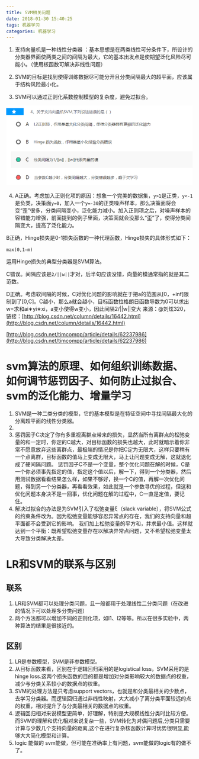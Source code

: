 ```yaml
---
title: SVM相关问题
date: 2018-01-30 15:40:25
tags: 机器学习
categories: 机器学习
---
```


1. 支持向量机是一种线性分类器 ：基本思想是在两类线性可分条件下，所设计的分类器界面使两类之间的间隔为最大，它的基本出发点是使期望泛化风险尽可能小。（使用核函数可解决非线性问题）

2. SVM的目标是找到使得训练数据尽可能分开且分类间隔最大的超平面，应该属于结构风险最小化。
3. SVM可以通过正则化系数控制模型的复杂度，避免过拟合。

![](/images/SVM相关问题.png)

4. A正确。考虑加入正则化项的原因：想象一个完美的数据集，`y>1`是正类，`y<-1`是负类，决策面`y=0`，加入一个`y=-30`的正类噪声样本，那么决策面将会变“歪”很多，分类间隔变小，泛化能力减小。加入正则项之后，对噪声样本的容错能力增强，前面提到的例子里面，决策面就会没那么“歪”了，使得分类间隔变大，提高了泛化能力。

B正确，Hinge损失是0-1损失函数的一种代理函数，Hinge损失的具体形式如下：
````
max(0,1−m)
````
运用Hinge损失的典型分类器是SVM算法。

C错误。间隔应该是`2/||w||`才对，后半句应该没错，向量的模通常指的就是其二范数。

D正确。考虑软间隔的时候，C对优化问题的影响就在于把a的范围从[0，+inf]限制到了[0,C]。C越小，那么a就会越小，目标函数拉格朗日函数导数为0可以求出w=求和ai∗yi∗xi，a变小使得w变小，因此间隔2/||w||变大
来源：@刘炫320，链接：[http://blog.csdn.net/column/details/16442.html](http://blog.csdn.net/column/details/16442.html)

[http://blog.csdn.net/timcompp/article/details/62237986](http://blog.csdn.net/timcompp/article/details/62237986)
# svm算法的原理、如何组织训练数据、如何调节惩罚因子、如何防止过拟合、svm的泛化能力、增量学习 

1. SVM是一种二类分类的模型，它的基本模型是在特征空间中寻找间隔最大化的分离超平面的线性分类器。 
2.  
3. 惩罚因子C决定了你有多重视离群点带来的损失，显然当所有离群点的松弛变量的和一定时，你定的C越大，对目标函数的损失也越大，此时就暗示着你非常不愿意放弃这些离群点，最极端的情况是你把C定为无限大，这样只要稍有一个点离群，目标函数的值马上变成无限大，马上让问题变成无解，这就退化成了硬间隔问题。 
惩罚因子C不是一个变量，整个优化问题在解的时候，C是一个你必须事先指定的值，指定这个值以后，解一下，得到一个分类器，然后用测试数据看看结果怎么样，如果不够好，换一个C的值，再解一次优化问题，得到另一个分类器，再看看效果，如此就是一个参数寻优的过程，但这和优化问题本身决不是一回事，优化问题在解的过程中，C一直是定值，要记住。
4. 解决过拟合的办法是为SVM引入了松弛变量ξ（slack variable），将SVM公式的约束条件改为。因为松弛变量能够容忍异常点的存在，我们的支持向量和超平面都不会受到它的影响。 
我们加上松弛变量的平方和，并求最小值。这样就达到一个平衡：既希望松弛变量存在以解决异常点问题，又不希望松弛变量太大导致分类解决太差。 


# LR和SVM的联系与区别 

## 联系 
1. LR和SVM都可以处理分类问题，且一般都用于处理线性二分类问题（在改进的情况下可以处理多分类问题） 
2. 两个方法都可以增加不同的正则化项，如l1、l2等等。所以在很多实验中，两种算法的结果是很接近的。

## 区别

1. LR是参数模型，SVM是非参数模型。 
2. 从目标函数来看，区别在于逻辑回归采用的是logistical loss，SVM采用的是hinge loss.这两个损失函数的目的都是增加对分类影响较大的数据点的权重，减少与分类关系较小的数据点的权重。 
3. SVM的处理方法是只考虑support vectors，也就是和分类最相关的少数点，去学习分类器。而逻辑回归通过非线性映射，大大减小了离分类平面较远的点的权重，相对提升了与分类最相关的数据点的权重。 
4. 逻辑回归相对来说模型更简单，好理解，特别是大规模线性分类时比较方便。而SVM的理解和优化相对来说复杂一些，SVM转化为对偶问题后,分类只需要计算与少数几个支持向量的距离,这个在进行复杂核函数计算时优势很明显,能够大大简化模型和计算。 
5. logic 能做的 svm能做，但可能在准确率上有问题，svm能做的logic有的做不了。
